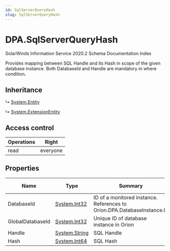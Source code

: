 ```yaml
---
id: SqlServerQueryHash
slug: SqlServerQueryHash
---
```


# DPA.SqlServerQueryHash

SolarWinds Information Service 2020.2 Schema Documentation Index

Provides mapping between SQL Handle and its Hash in scope of the given database instance. Both DatabaseId and Handle are mandatory in where condition.

## Inheritance

↳ [System.Entity](./../System/Entity)

↳ [System.ExtensionEntity](./../System/ExtensionEntity)

## Access control

| Operations | Right |
| ------ | ------ |
| read | everyone |

## Properties

| Name | Type | Summary | Access Control |
| ------ | ------ | ------ | ------ |
| DatabaseId | [System.Int32](https://docs.microsoft.com/en-us/dotnet/api/system.int32) | ID of a monitored instance. References to Orion.DPA.DatabaseInstance.Id | everyone |
| GlobalDatabaseId | [System.Int32](https://docs.microsoft.com/en-us/dotnet/api/system.int32) | Unique ID of database instance in Orion | everyone |
| Handle | [System.String](https://docs.microsoft.com/en-us/dotnet/api/system.string) | SQL Handle | everyone |
| Hash | [System.Int64](https://docs.microsoft.com/en-us/dotnet/api/system.int64) | SQL Hash | everyone |

